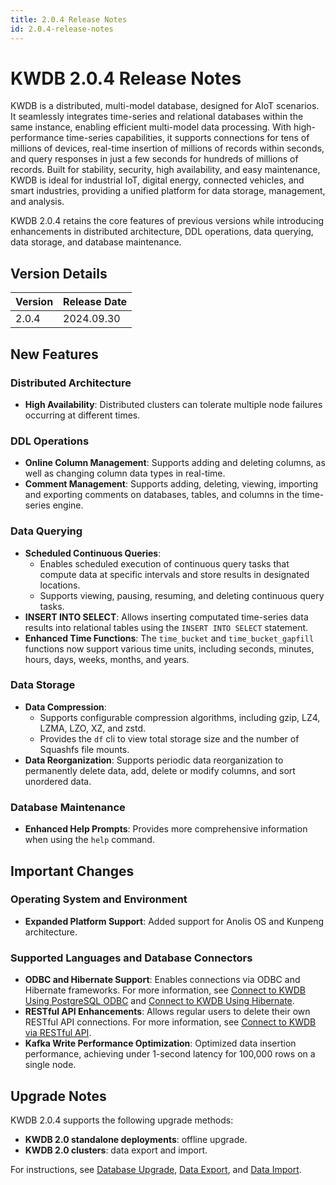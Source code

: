 ```yaml
---
title: 2.0.4 Release Notes
id: 2.0.4-release-notes
---
```


# KWDB 2.0.4 Release Notes

KWDB is a distributed, multi-model database, designed for AIoT scenarios. It seamlessly integrates time-series and relational databases within the same instance, enabling efficient multi-model data processing. With high-performance time-series capabilities, it supports connections for tens of millions of devices, real-time insertion of millions of records within seconds, and query responses in just a few seconds for hundreds of millions of records. Built for stability, security, high availability, and easy maintenance, KWDB is ideal for industrial IoT, digital energy, connected vehicles, and smart industries, providing a unified platform for data storage, management, and analysis.

KWDB 2.0.4 retains the core features of previous versions while introducing enhancements in distributed architecture, DDL operations, data querying, data storage, and database maintenance.

## Version Details

| Version   | Release Date   |
| :------- | :--------- |
| 2.0.4    | 2024.09.30 |

## New Features

### Distributed Architecture

- **High Availability**: Distributed clusters can tolerate multiple node failures occurring at different times.

### DDL Operations

- **Online Column Management**: Supports adding and deleting columns, as well as changing column data types in real-time.
- **Comment Management**: Supports adding, deleting, viewing, importing and exporting comments on databases, tables, and columns in the time-series engine.

### Data Querying

- **Scheduled Continuous Queries**:
  - Enables scheduled execution of continuous query tasks that compute data at specific intervals and store results in designated locations.
  - Supports viewing, pausing, resuming, and deleting continuous query tasks.
- **INSERT INTO SELECT**: Allows inserting computated time-series data results into relational tables using the `INSERT INTO SELECT` statement.
- **Enhanced Time Functions**: The `time_bucket` and `time_bucket_gapfill` functions now support various time units, including seconds, minutes, hours, days, weeks, months, and years.

### Data Storage

- **Data Compression**:
  - Supports configurable compression algorithms, including gzip, LZ4, LZMA, LZO, XZ, and zstd.
  - Provides the `df` cli to view total storage size and the number of Squashfs file mounts.
- **Data Reorganization**: Supports periodic data reorganization to permanently delete data, add, delete or modify columns, and sort unordered data.

### Database Maintenance

- **Enhanced Help Prompts**: Provides more comprehensive information when using the `help` command.

## Important Changes

### Operating System and Environment

- **Expanded Platform Support**: Added support for Anolis OS and Kunpeng architecture.

### Supported Languages and Database Connectors

- **ODBC and Hibernate Support**: Enables connections via ODBC and Hibernate frameworks. For more information, see [Connect to KWDB Using PostgreSQL ODBC](../development/connect-kaiwudb/c-plus-plus/connect-odbc.md) and [Connect to KWDB Using Hibernate](../development/connect-kaiwudb/java/connect-hibernate.md).
- **RESTful API Enhancements**: Allows regular users to delete their own RESTful API connections. For more information, see [Connect to KWDB via RESTful API](../development/connect-kaiwudb/restful-api/connect-restful-api.md).
- **Kafka Write Performance Optimization**: Optimized data insertion performance, achieving under 1-second latency for 100,000 rows on a single node.

## Upgrade Notes

KWDB 2.0.4 supports the following upgrade methods:

- **KWDB 2.0 standalone deployments**: offline upgrade.
- **KWDB 2.0 clusters**: data export and import.

For instructions, see [Database Upgrade](../db-operation/db-upgrade.md), [Data Export](../db-administration/import-export-data/export-data.md), and [Data Import](../db-administration/import-export-data/import-data.md).
